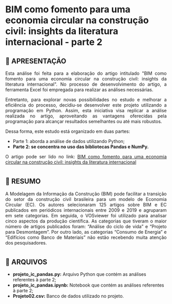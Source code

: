 # BIM como fomento para uma economia circular na construção civil: insights da literatura internacional - parte 2

## 🔎 APRESENTAÇÃO 

<div align="justify">
Esta análise foi feita para a elaboração do artigo intitulado "BIM como fomento para uma economia circular na construção civil: insights da literatura internacional". No processo de desenvolvimento do artigo, a ferramenta Excel foi empregada para realizar as análises necessárias.

Entretanto, para explorar novas possibilidades no estudo e melhorar a eficiência do processo, decidiu-se desenvolver este projeto utilizando a programação em Python. Assim, esta iniciativa visa replicar a análise realizada no artigo, aproveitando as vantagens oferecidas pela programação para alcançar resultados semelhantes ou até mais robustos.

Dessa forma, este estudo está organizado em duas partes: 
* Parte 1:  aborda a análise de dados utilizando Python;
* **Parte 2: se concentra no uso das bibliotecas Pandas e NumPy.**

O artigo pode ser lido no link: [BIM como fomento para uma economia circular na construção civil: insights da literatura internacional](https://eventos.antac.org.br/index.php/sbtic/article/view/595)

</div>

#
## 📄 RESUMO 

<div align="justify">
 A Modelagem da Informação da Construção (BIM) pode facilitar a transição do setor da construção civil brasileira para um modelo de Economia Circular (EC). Os autores selecionaram 125 artigos sobre BIM e EC publicados em periódicos internacionais entre 2009 e 2019 e agruparam em sete categorias. Em seguida, o VOSviewer foi utilizado para analisar cinco aspectos da produção científica. As categorias que tiveram o maior número de artigos publicados foram: “Análise do ciclo de vida” e “Projeto para Desmontagem”. Por outro lado, as categorias “Consumo de Energia” e “Edifícios como Banco de Materiais” não estão recebendo muita atenção dos pesquisadores.
</div>

#
## 📁 ARQUIVOS
* **projeto_ic_pandas.py:** Arquivo Python que contém as análises referentes à parte 2;
* **projeto_ic_pandas.ipynb:** Notebook que contém as análises referentes à parte 2;
* **Projeto02.csv:** Banco de dados utilizado no projeto.
